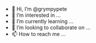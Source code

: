 - 👋 Hi, I’m @grympypete
- 👀 I’m interested in ...
- 🌱 I’m currently learning ...
- 💞️ I’m looking to collaborate on ...
- 📫 How to reach me ...

<!---
grympypete/grympypete is a ✨ special ✨ repository because its `README.md` (this file) appears on your GitHub profile.
You can click the Preview link to take a look at your changes.
--->
